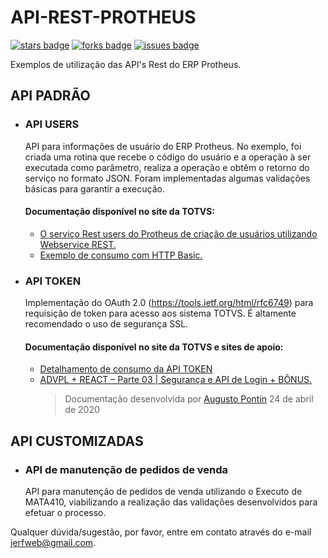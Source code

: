 # API-REST-PROTHEUS

[![stars badge]][stars]
[![forks badge]][forks]
[![issues badge]][issues]

[licence badge]:https://img.shields.io/badge/license-GPLv3-blue.svg
[stars badge]:https://img.shields.io/github/issues/jerfweb/API-REST-PROTHEUS/sp_whoisactive.svg
[forks badge]:https://img.shields.io/github/issues/jerfweb/API-REST-PROTHEUS/sp_whoisactive.svg
[issues badge]:https://img.shields.io/github/issues/jerfweb/API-REST-PROTHEUS/sp_whoisactive.svg

[stars]:https://github.com/jerfweb/API-REST-PROTHEUS/stargazers
[forks]:https://github.com/jerfweb/API-REST-PROTHEUS/network
[issues]:https://github.com/jerfweb/API-REST-PROTHEUS/issues

Exemplos de utilização das API's Rest do ERP Protheus.

## API PADRÃO

 - ### API USERS	
	API para informações de usuário do ERP Protheus.
	No exemplo, foi criada uma rotina que recebe o código do usuário e a operação à ser executada como parâmetro, realiza a operação e obtêm o retorno do serviço no formato JSON. Foram implementadas algumas validações básicas para garantir a execução.

	#### Documentação disponível no site da TOTVS:
	- [O serviço Rest users do Protheus de criação de usuários utilizando Webservice REST.](http://tdn.totvs.com/pages/releaseview.action?pageId=274327398)
	- [Exemplo de consumo com HTTP Basic.](http://tdn.totvs.com/display/framework/Exemplo+de+consumo+com+HTTP+Basic)

 - ### API TOKEN
	Implementação do OAuth 2.0 (https://tools.ietf.org/html/rfc6749) para requisição de token para acesso aos sistema TOTVS. É altamente recomendado o uso de segurança SSL.
	
	#### Documentação disponível no site da TOTVS e sites de apoio:
	- [Detalhamento de consumo da API TOKEN](https://api.totvs.com.br/apidetails/Token_v1_000.json)
	- [ADVPL + REACT – Parte 03 | Segurança e API de Login + BÔNUS.](https://augustopontin.com.br/programacao/advpl-react-parte-03-seguranca-e-api-de-login-bonus/)
		>Documentação desenvolvida por [Augusto Pontin](https://augustopontin.com.br/author/augusto-bsinfogmail-com/ "Posts de Augusto Pontin") 24 de abril de 2020

## API CUSTOMIZADAS

- ### API de manutenção de pedidos de venda
	API para manutenção de pedidos de venda utilizando o Executo de MATA410, viabilizando a realização das validações desenvolvidos para efetuar o processo.



Qualquer dúvida/sugestão, por favor, entre em contato através do e-mail [jerfweb@gmail.com](mailto:jerfweb@gmail.com).
